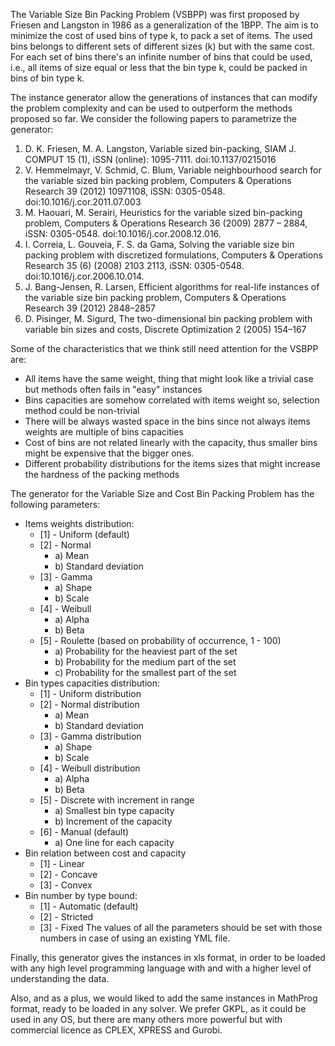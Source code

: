 The Variable Size Bin Packing Problem (VSBPP) was first proposed by Friesen and Langston in 1986
as a generalization of the 1BPP. The aim is to minimize the cost of used bins of type k, to pack a set of items.
The used bins belongs to different sets of different sizes (k) but with the same cost.
For each set of bins there's an infinite number of bins that could be used, i.e.,
all items of size equal or less that the bin type k, could be packed in bins of bin type k.

The instance generator allow the generations of instances that can modify the problem complexity
and can be used to outperform the methods proposed so far. We consider the following papers to
parametrize the generator:

1. D. K. Friesen, M. A. Langston, Variable sized bin-packing, SIAM J. COMPUT 15 (1), 
iSSN (online): 1095-7111. doi:10.1137/0215016
2. V. Hemmelmayr, V. Schmid, C. Blum, Variable neighbourhood search for the variable sized bin packing problem, 
Computers & Operations Research 39 (2012) 10971108, iSSN: 0305-0548. doi:10.1016/j.cor.2011.07.003
3. M. Haouari, M. Serairi, Heuristics for the variable sized bin-packing problem, Computers & Operations Research 36 (2009) 
2877 – 2884, iSSN: 0305-0548. doi:10.1016/j.cor.2008.12.016.
4. I. Correia, L. Gouveia, F. S. da Gama, Solving the variable size bin packing problem with discretized formulations, 
Computers & Operations Research 35 (6) (2008) 2103 2113, iSSN: 0305-0548. doi:10.1016/j.cor.2006.10.014.
5. J. Bang-Jensen, R. Larsen, Efficient algorithms for real-life instances of the variable size bin packing problem,
Computers & Operations Research 39 (2012) 2848–2857
6. D. Pisinger, M. Sigurd, The two-dimensional bin packing problem with variable bin sizes and costs,
Discrete Optimization 2 (2005) 154–167

Some of the characteristics that we think still need attention for the VSBPP are:
- All items have the same weight, thing that might look like a trivial case but methods often fails in "easy" instances
- Bins capacities are somehow correlated with items weight so, selection method could be non-trivial
- There will be always wasted space in the bins since not always items weights are multiple of bins capacities  
- Cost of bins are not related linearly with the capacity, thus smaller bins might be expensive that the bigger ones.
- Different probability distributions for the items sizes that might increase the hardness of the packing methods

The generator for the Variable Size and Cost Bin Packing Problem has the following parameters:
- Items weights distribution:
  * [1] - Uniform (default)
  * [2] - Normal
      * a) Mean
      * b) Standard deviation
  * [3] - Gamma
      * a) Shape
      * b) Scale
  * [4] - Weibull
      * a) Alpha
      * b) Beta
  * [5] - Roulette (based on probability of occurrence, 1 - 100)
      * a) Probability for the heaviest part of the set
      * b) Probability for the medium part of the set
      * c) Probability for the smallest part of the set
- Bin types capacities distribution:
  * [1] - Uniform distribution
  * [2] - Normal distribution
    * a) Mean
    * b) Standard deviation
  * [3] - Gamma distribution
      * a) Shape
      * b) Scale
  * [4] - Weibull distribution
      * a) Alpha
      * b) Beta
  * [5] - Discrete with increment in range
      * a) Smallest bin type capacity
      * b) Increment of the capacity
  * [6] - Manual (default)
      * a) One line for each capacity
- Bin relation between cost and capacity
  * [1] - Linear
  * [2] - Concave
  * [3] - Convex
- Bin number by type bound:
  * [1] - Automatic (default)
  * [2] - Stricted
  * [3] - Fixed
The values of all the parameters should be set with those numbers in case of using an existing YML file.

Finally, this generator gives the instances in xls format, in order to be loaded with
any high level programming language with and with a higher level of understanding the data.
 
Also, and as a plus, we would liked to add the same instances in MathProg format,
ready to be loaded in any solver. We prefer GKPL, as it could be used in any OS, but
there are many others more powerful but with commercial licence as CPLEX, XPRESS and 
Gurobi. 
